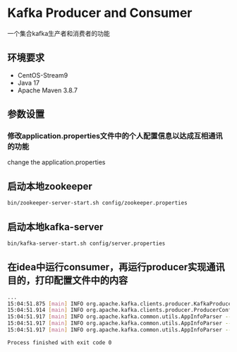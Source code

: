 # Kafka Producer and Consumer
一个集合kafka生产者和消费者的功能
## 环境要求
* CentOS-Stream9
* Java 17
* Apache Maven 3.8.7

## 参数设置

### 修改application.properties文件中的个人配置信息以达成互相通讯的功能
change the application.properties

## 启动本地zookeeper
```bash
bin/zookeeper-server-start.sh config/zookeeper.properties
```

## 启动本地kafka-server 
```bash
bin/kafka-server-start.sh config/server.properties
```

## 在idea中运行consumer，再运行producer实现通讯目的，打印配置文件中的内容
```bash
...
15:04:51.875 [main] INFO org.apache.kafka.clients.producer.KafkaProducer -- [Producer clientId=producer-1] Instantiated an idempotent producer.
15:04:51.914 [main] INFO org.apache.kafka.clients.producer.ProducerConfig -- These configurations '[key.deserializer, value.deserializer, group.id, enable.auto.commit, auto.offset.reset]' were supplied but are not used yet.
15:04:51.917 [main] INFO org.apache.kafka.common.utils.AppInfoParser -- Kafka version: 3.5.0
15:04:51.917 [main] INFO org.apache.kafka.common.utils.AppInfoParser -- Kafka commitId: c97b88d5db4de28d
15:04:51.917 [main] INFO org.apache.kafka.common.utils.AppInfoParser -- Kafka startTimeMs: 1696748691916

Process finished with exit code 0
```
